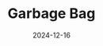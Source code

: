 ---
title: Garbage Bag
fulltitle: Garbage Bag
date: 2024-12-16
tags:
- 2024
characters:
- tzipora
- cobian
categories:
- clothing & uniforms
keywords:
- 2024
rgb: 239, 174, 111
url: /stories/garbage-bag/
image: /images/fullres/garbage-bag.jpg
caption: tfw [[Tzipora]] wears her garbage bag dress on date night
---